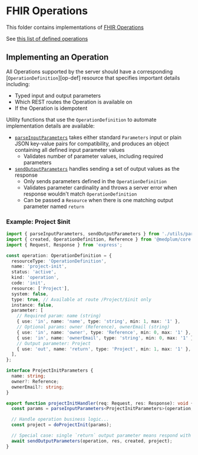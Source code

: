 # FHIR Operations

This folder contains implementations of [FHIR Operations](https://hl7.org/fhir/operations.html)

See [this list of defined operations](https://hl7.org/fhir/operationslist.html)

## Implementing an Operation

All Operations supported by the server should have a corresponding [`OperationDefinition`][op-def] resource that
specifies important details including:

- Typed input and output parameters
- Which REST routes the Operation is available on
- If the Operation is idempotent

Utility functions that use the `OperationDefinition` to automate implementation details are available:

- [`parseInputParameters`](./utils/parameters.ts) takes either standard `Parameters` input or plain JSON key-value pairs
  for compatibility, and produces an object containing all defined input parameter values
  - Validates number of parameter values, including required parameters
- [`sendOutputParameters`](./utils/parameters.ts) handles sending a set of output values as the response
  - Only sends parameters defined in the `OperationDefinition`
  - Validates parameter cardinality and throws a server error when response wouldn't match `OperationDefinition`
  - Can be passed a `Resource` when there is one matching output parameter named `return`

### Example: Project $init

```ts
import { parseInputParameters, sendOutputParameters } from './utils/parameters';
import { created, OperationDefinition, Reference } from '@medplum/core';
import { Request, Response } from 'express';

const operation: OperationDefinition = {
  resourceType: 'OperationDefinition',
  name: 'project-init',
  status: 'active',
  kind: 'operation',
  code: 'init',
  resource: ['Project'],
  system: false,
  type: true, // Available at route /Project/$init only
  instance: false,
  parameter: [
    // Required param: name (string)
    { use: 'in', name: 'name', type: 'string', min: 1, max: '1' },
    // Optional params: owner (Reference), ownerEmail (string)
    { use: 'in', name: 'owner', type: 'Reference', min: 0, max: '1' },
    { use: 'in', name: 'ownerEmail', type: 'string', min: 0, max: '1' },
    // Output parameter: Project
    { use: 'out', name: 'return', type: 'Project', min: 1, max: '1' },
  ],
};

interface ProjectInitParameters {
  name: string;
  owner?: Reference;
  ownerEmail?: string;
}

export function projectInitHandler(req: Request, res: Response): void {
  const params = parseInputParameters<ProjectInitParameters>(operation, req);

  // Handle operation business logic...
  const project = doProjectInit(params);

  // Special case: single `return` output parameter means respond with the Project resource directly
  await sendOutputParameters(operation, res, created, project);
}
```
